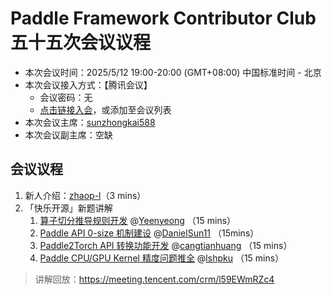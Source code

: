 # Paddle Framework Contributor Club 五十五次会议议程

- 本次会议时间：2025/5/12 19:00-20:00 (GMT+08:00) 中国标准时间 - 北京
- 本次会议接入方式：【腾讯会议】
  - 会议密码：无
  - [点击链接入会](https://meeting.tencent.com/dm/GTgs81NbjZQ1)，或添加至会议列表
- 本次会议主席：[sunzhongkai588](https://github.com/sunzhongkai588)
- 本次会议副主席：空缺

## 会议议程

1. 新人介绍：[zhaop-l](https://github.com/zhaop-l)（3 mins）
2. 「快乐开源」新题讲解
   1. [算子切分推导规则开发](https://github.com/PaddlePaddle/Paddle/issues/72415) @[Yeenyeong](https://github.com/Yeenyeong) （15 mins）
   2. [Paddle API 0-size 机制建设](https://github.com/PaddlePaddle/Paddle/issues/72637) @[DanielSun11](https://github.com/DanielSun11) （15mins）
   3. [Paddle2Torch API 转换功能开发](https://github.com/PaddlePaddle/Paddle/issues/72643) @[cangtianhuang](https://github.com/cangtianhuang) （15 mins）
   4. [Paddle CPU/GPU Kernel 精度问题推全](https://github.com/PaddlePaddle/Paddle/issues/72667) @[lshpku](https://github.com/lshpku) （15 mins）

> 讲解回放：https://meeting.tencent.com/crm/l59EWmRZc4
